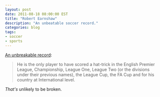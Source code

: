 ```yaml
---
layout: post
date: 2011-08-18 08:00:00 EST
title: "Robert Earnshaw"
description: "An unbeatable soccer record."
categories: blog
tags:
- soccer
- sports
---
```


[An unbreakable record](http://en.wikipedia.org/wiki/Robert_Earnshaw):

> He is the only player to have scored a hat-trick in the English Premier League, Championship, League One, League Two (or the divisions under their previous names), the League Cup, the FA Cup and for his country at International level.

_That's_ unlikely to be broken.
